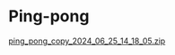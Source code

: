# Ping-pong
[ping_pong_copy_2024_06_25_14_18_05.zip](https://github.com/user-attachments/files/15972849/ping_pong_copy_2024_06_25_14_18_05.zip)

